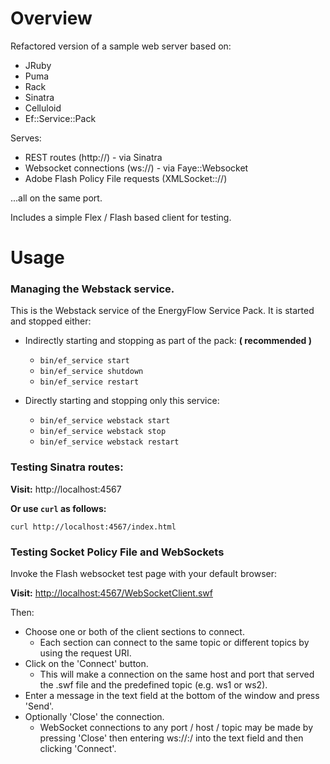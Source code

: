 Overview
========

Refactored version of a sample web server based on:

* JRuby
* Puma
* Rack
* Sinatra
* Celluloid
* Ef::Service::Pack

Serves:

* REST routes (http://) - via Sinatra
* Websocket connections (ws://) - via Faye::Websocket
* Adobe Flash Policy File requests (XMLSocket:://)

...all on the same port.

Includes a simple Flex / Flash based client for testing.

Usage
=====

### Managing the Webstack service.

This is the Webstack service of the EnergyFlow Service Pack. It is started and stopped either:

* Indirectly starting and stopping as part of the pack: **( recommended )**
  * `bin/ef_service start`
  * `bin/ef_service shutdown`
  * `bin/ef_service restart`

* Directly starting and stopping only this service:
  * `bin/ef_service webstack start`
  * `bin/ef_service webstack stop`
  * `bin/ef_service webstack restart`

### Testing Sinatra routes:

**Visit:** http://localhost:4567

**Or use `curl` as follows:**

```
curl http://localhost:4567/index.html
```

### Testing Socket Policy File and WebSockets

Invoke the Flash websocket test page with your default browser:

**Visit:** [http://localhost:4567/WebSocketClient.swf](http://localhost:4567/WebSocketClient.swf)

Then:

* Choose one or both of the client sections to connect.
  * Each section can connect to the same topic or different topics by using the request URI.
* Click on the 'Connect' button.
  * This will make a connection on the same host and port that served the .swf file and the predefined topic (e.g. ws1 or ws2).
* Enter a message in the text field at the bottom of the window and press 'Send'.
* Optionally 'Close' the connection.
  * WebSocket connections to any port / host / topic may be made by pressing 'Close' then entering ws://<hostname>:<port>/<topic> into the text field and then clicking 'Connect'.
